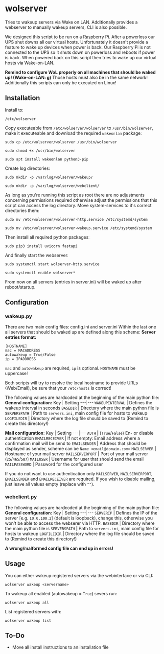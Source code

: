 # wolserver 

Tries to wakeup servers via Wake on LAN. Additionally provides a webserver to manually wakeup servers, CLI is also possible.

We designed this script to be run on a Raspberry Pi. After a powerloss our UPS shut downs all our virtual hosts. Unfortunately it doesn't provide a feature to wake up devices when power is back. Our Raspberry Pi is not connected to the UPS so it shuts down on powerloss and reboots if power is back. When powered back on this script then tries to wake up our virtual hosts via Wake-on-LAN.


**Remind to configure WoL properly on all machines that should be waked up! (Wake-on-LAN: g)**
Those hosts must also be in the same network!
Additionally this scripts can only be executed on Linux!

## Installation
Install to:
```
/etc/wolserver
```

Copy executeable from ```/etc/wolserver/wolserver``` to ```/usr/bin/wolserver```, make it executeable and download the required ```wakeonlan``` package:
```
sudo cp /etc/wolserver/wolserver /usr/bin/wolserver
```
```
sudo chmod +x /usr/bin/wolserver 
```
```
sudo apt install wakeonlan python3-pip
```
Create log directories:
```
sudo mkdir -p /var/log/wolserver/wakeup/
```
```
sudo mkdir -p /var/log/wolserver/webclient/
```
As long as you're running this script as root there are no adjustments concerning permissions required otherwise adjust the permissions that this script can access the log directory.
Move system-services to it's correct directories them:
```
sudo mv /etc/wolserver/wolserver-http.service /etc/systemd/system
```
```
sudo mv /etc/wolserver/wolserver-wakeup.service /etc/systemd/system
```
Then install all required python packages:
```
sudo pip3 install uvicorn fastapi
```
And finally start the webserver:
```
sudo systemctl start wolserver-http.service
```
```
sudo systemctl enable wolserver*
```
From now on all servers (entries in server.ini) will be waked up after reboot/startup.

## Configuration
### wakeup.py
There are two main config files: config.ini and server.ini
Within the last one all servers that should be waked up are defined along this scheme:
**Server entries format:**
```
[HOSTNAME]
mac = MACADDRESS 
autowakeup = True/False
ip = IPADDRESS
```
```mac``` and ```autowakeup``` are required, ```ip``` is optional.
```HOSTNAME``` must be uppercase!

Both scripts will try to resolve the local hostname to provide URLs (Web/Email), be sure that your ```/etc/hosts``` is correct!

The following values are hardcoded at the beginning of the main python file:
**General configuration:**
Key | Setting
---|---
```WAKEUPINTERVAL``` | Defines the wakeup interval in seconds
```BASEDIR``` | Directory where the main python file is
```SERVERSPATH``` | Path to ```servers.ini```, main config file for hosts to wakeup
```LOGFILEDIR``` | Directory where the log file should be saved to (Remind to create this directory!)

**Mail configuration:**
Key | Setting
---|---
```AUTH``` | (```True```/```False```) En- or disable authentication
```EMAILRECEIVER``` | If not empty: Email address where a confirmation mail will be send to
```EMAILSENDER``` | Address that should be displayed as sender, scheme can be ```Name <email@domain.com>```
```MAILSERVER``` | Hostname of your mail server
```MAILSERVERPORT``` | Port of your mail server (```25```/```465```/```587```)
```MAILUSER``` | Username for user that should send the email
```MAILPASSWORD``` | Password for the configured user

If you do not want to use authentication only ```MAILSERVER```, ```MAILSERVERPORT```, ```EMAILSENDER``` and ```EMAILRECEIVER``` are required. 
If you wish to disable mailing, just leave all values empty (replace with ```""```).

### webclient.py

The following values are hardcoded at the beginning of the main python file:
**General configuration:**
Key | Setting
---|---
```SERVERIP``` | Defines the IP of the server [e.g. ```10.0.100.2```] (default is loopback), change this, otherwise you won't be able to access the webserer via HTTP.
```BASEDIR``` | Directory where the main python file is
```SERVERSPATH``` | Path to ```servers.ini```, main config file for hosts to wakeup
```LOGFILEDIR``` | Directory where the log file should be saved to (Remind to create this directory!)

**A wrong/malformed config file can end up in errors!**

## Usage
You can either wakeup registered servers via the webinterface or via CLI:
```
wolserver wakeup <servername>
```
To wakeup all enabled (autowakeup = ```True```) severs run:
```
wolserver wakeup all
```

List registered servers with:
```
wolserver wakeup list
```

## To-Do
* Move all install instructions to an installation file





